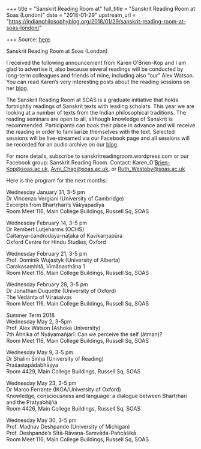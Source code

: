 +++
title = "Sanskrit Reading Room at"
full_title = "Sanskrit Reading Room at Soas (London)"
date = "2018-01-29"
upstream_url = "https://indianphilosophyblog.org/2018/01/29/sanskrit-reading-room-at-soas-london/"

+++
Source: [here](https://indianphilosophyblog.org/2018/01/29/sanskrit-reading-room-at-soas-london/).

Sanskrit Reading Room at Soas (London)

I received the following announcement from Karen O’Brien-Kop and I am
glad to advertise it, also because several readings will be conducted by
long-term colleagues and friends of mine, including also “our” Alex
Watson. You can read Karen’s very interesting posts about the reading
sessions on her [blog](https://sanskritreadingroom.wordpress.com/).

The Sanskrit Reading Room at SOAS is a graduate initiative that holds
fortnightly readings of Sanskrit texts with leading scholars. This year
we are looking at a number of texts from the Indian philosophical
traditions. The reading seminars are open to all, although knowledge of
Sanskrit is recommended. Participants can book their place in advance
and will receive the reading in order to familiarize themselves with the
text. Selected sessions will be live-streamed via our Facebook page and
all sessions will be recorded for an audio archive on our
[blog](https://sanskritreadingroom.wordpress.com/).

For more details, subscribe to sanskritreadingroom.wordpress.com or our
Facebook group: Sanskrit Reading Room. Contact:
Karen_O’Brien-Kop@soas.ac.uk, Avni_Chag@soas.ac.uk, or
Ruth_Westoby@soas.ac.uk

Here is the program for the next months:

Wednesday January 31, 3-5 pm  
Dr Vincenzo Vergiani (University of Cambridge)  
Excerpts from Bhartṛhari’s Vākyapadīya  
Room Meet 116, Main College Buildings, Russell Sq, SOAS

Wednesday February 14, 3-5 pm  
Dr Rembert Lutjeharms (OCHS)  
Caitanya-candrodaya-nāṭaka of Kavikarṇapūra  
Oxford Centre for Hindu Studies, Oxford

Wednesday February 21, 3-5 pm  
Prof. Dominik Wujastyk (University of Alberta)  
Carakasaṃhitā, Vimānasthāna 1  
Room Meet 116, Main College Buildings, Russell Sq, SOAS

Wednesday February 28, 3-5 pm  
Dr Jonathan Duquette (University of Oxford)  
The Vedānta of Vīraśaivas  
Room Meet 116, Main College Buildings, Russell Sq, SOAS

Summer Term 2018  
Wednesday May 2, 3-5pm  
Prof. Alex Watson (Ashoka University)  
7th Ãhnika of Nyāyamañjarī: Can we perceive the self (ātman)?  
Room Meet 116, Main College Buildings, Russell Sq, SOAS

Wednesday May 9, 3-5 pm  
Dr Shalini Sinha (University of Reading)  
Praśastapādabhāṣya  
Room 4429, Main College Buildings, Russell Sq, SOAS

Wednesday May 23, 3-5 pm  
Dr Marco Ferrante (IKGA/University of Oxford)  
Knowledge, consciousness and language: a dialogue between Bhartṛhari and
the Pratyabhijñā  
Room 4426, Main College Buildings, Russell Sq, SOAS

Wednesday May 30, 3-5 pm  
Prof. Madhav Deshpande (University of Michigan)  
Prof. Deshpande’s Sītā-Rāvaṇa-Samvāda-Pañcāśikā  
Room Meet 116, Main College Buildings, Russell Sq, SOAS
